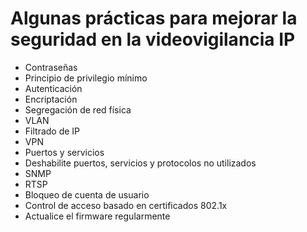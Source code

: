 # Algunas prácticas para mejorar la seguridad en la videovigilancia IP
- Contraseñas
- Principio de privilegio mínimo
- Autenticación
- Encriptación
- Segregación de red física
- VLAN
- Filtrado de IP
- VPN
- Puertos y servicios
- Deshabilite puertos, servicios y protocolos no utilizados
- SNMP
- RTSP
- Bloqueo de cuenta de usuario
- Control de acceso basado en certificados 802.1x
- Actualice el firmware regularmente
